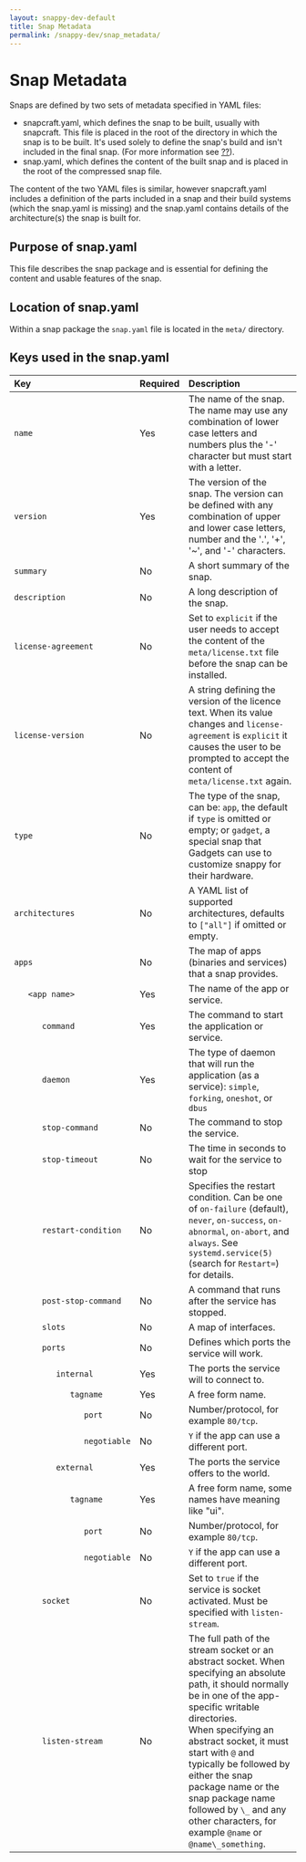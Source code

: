 ```yaml
---
layout: snappy-dev-default
title: Snap Metadata
permalink: /snappy-dev/snap_metadata/
---
```


# Snap Metadata

Snaps are defined by two sets of metadata specified in YAML files:

- snapcraft.yaml, which defines the snap to be built, usually with snapcraft. This file is placed in the root of the directory in which the snap is to be built. It's used solely to define the snap's build and isn't included in the final snap. (For more information see [??](../placeholder)).
- snap.yaml, which defines the content of the built snap and is placed in the root of the compressed snap file.

The content of the two YAML files is similar, however snapcraft.yaml includes a definition of the parts included in a snap and their build systems (which the snap.yaml is missing) and the snap.yaml contains details of the architecture(s) the snap is built for.

## Purpose of snap.yaml

This file describes the snap package and is essential for defining the content and usable features of the snap. 

## Location of snap.yaml
Within a snap package the `snap.yaml` file is located in the `meta/` directory.

## Keys used in the snap.yaml 

Key | Required | Description 
:---- | ---- | :---- 
<code>name</code> | Yes | The name of the snap. The name may use any combination of lower case letters and numbers plus the '-' character but must start with a letter.
<code>version</code> | Yes | The version of the snap. The version can be defined with any combination of upper and lower case letters, number and the '.', '+', '~', and '-' characters.
<code>summary</code> | No | A short summary of the snap.
<code>description</code> | No | A long description of the snap.
<code>license-agreement</code> | No | Set to `explicit` if the user needs to accept the content of the `meta/license.txt` file before the snap can be installed.
<code>license-version</code> | No | A string defining the version of the licence text. When its value changes and `license-agreement` is `explicit` it causes the user to be prompted to accept the content of `meta/license.txt` again.
<code>type</code> | No |  The type of the snap, can be:  `app`, the default if `type` is omitted or empty; or `gadget`, a special snap that Gadgets can use to customize snappy for their hardware.
<code>architectures</code> | No | A YAML list of supported architectures,  defaults to  `["all"]` if omitted or empty.
<code>apps</code> | No | The map of apps (binaries and services) that a snap provides.
<code>&nbsp;&nbsp;&nbsp;&lt;app name></code> | Yes | The name of the app or service.
<code>&nbsp;&nbsp;&nbsp;&nbsp;&nbsp;&nbsp;command</code> | Yes |The command to start the application or service.
<code>&nbsp;&nbsp;&nbsp;&nbsp;&nbsp;&nbsp;daemon</code>| Yes | The type of daemon that will run the application (as a service): `simple`, `forking`, `oneshot`, or `dbus`
<code>&nbsp;&nbsp;&nbsp;&nbsp;&nbsp;&nbsp;stop-command</code> | No |  The command to stop the service.
<code>&nbsp;&nbsp;&nbsp;&nbsp;&nbsp;&nbsp;stop-timeout</code> | No |  The time in seconds to wait for the service to stop
<code>&nbsp;&nbsp;&nbsp;&nbsp;&nbsp;&nbsp;restart-condition</code> | No |  Specifies the restart       condition. Can be one of `on-failure` (default), `never`, `on-success`,       `on-abnormal`, `on-abort`,  and `always`. See `systemd.service(5)` (search for `Restart=`) for details.
<code>&nbsp;&nbsp;&nbsp;&nbsp;&nbsp;&nbsp;post-stop-command</code> | No |  A command that runs after the service has stopped.
<code>&nbsp;&nbsp;&nbsp;&nbsp;&nbsp;&nbsp;slots</code> | No | A map of interfaces.
<code>&nbsp;&nbsp;&nbsp;&nbsp;&nbsp;&nbsp;ports</code> | No |  Defines which ports the service will work.
<code>&nbsp;&nbsp;&nbsp;&nbsp;&nbsp;&nbsp;&nbsp;&nbsp;&nbsp;internal</code> | Yes | The ports the service will to connect to.
<code>&nbsp;&nbsp;&nbsp;&nbsp;&nbsp;&nbsp;&nbsp;&nbsp;&nbsp;&nbsp;&nbsp;&nbsp;tagname</code> | Yes | A free form name.
<code>&nbsp;&nbsp;&nbsp;&nbsp;&nbsp;&nbsp;&nbsp;&nbsp;&nbsp;&nbsp;&nbsp;&nbsp;&nbsp;&nbsp;&nbsp;port</code> | No |  Number/protocol, for example `80/tcp`.
<code>&nbsp;&nbsp;&nbsp;&nbsp;&nbsp;&nbsp;&nbsp;&nbsp;&nbsp;&nbsp;&nbsp;&nbsp;&nbsp;&nbsp;&nbsp;negotiable</code> | No |  `Y` if the app can use a different port.
<code>&nbsp;&nbsp;&nbsp;&nbsp;&nbsp;&nbsp;&nbsp;&nbsp;&nbsp;external</code> | Yes | The ports the service offers to the world.
<code>&nbsp;&nbsp;&nbsp;&nbsp;&nbsp;&nbsp;&nbsp;&nbsp;&nbsp;&nbsp;&nbsp;&nbsp;tagname</code> | Yes | A free form name, some names have meaning like "ui".
<code>&nbsp;&nbsp;&nbsp;&nbsp;&nbsp;&nbsp;&nbsp;&nbsp;&nbsp;&nbsp;&nbsp;&nbsp;&nbsp;&nbsp;&nbsp;port</code> | No |  Number/protocol, for example `80/tcp`.
<code>&nbsp;&nbsp;&nbsp;&nbsp;&nbsp;&nbsp;&nbsp;&nbsp;&nbsp;&nbsp;&nbsp;&nbsp;&nbsp;&nbsp;&nbsp;negotiable</code> | No |  `Y` if the app can use a different port.
<code>&nbsp;&nbsp;&nbsp;&nbsp;&nbsp;&nbsp;socket</code> | No |  Set to `true` if the service is socket activated. Must be specified with `listen-stream`.
<code>&nbsp;&nbsp;&nbsp;&nbsp;&nbsp;&nbsp;listen-stream</code> | No |  The full path of the stream socket or an abstract socket. When specifying an absolute path, it should normally be in one of the app-specific writable directories. <br />When specifying an abstract socket, it must start with `@` and typically be followed by either the snap package name or the snap package name followed by `\_` and any other characters, for example  `@name` or `@name\_something`.